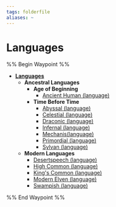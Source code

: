 ```yaml
---
tags: folderfile
aliases: ~
---
```


# Languages

%% Begin Waypoint %%

* **[Languages](Languages.md)**
  * **Ancestral Languages**
    * **Age of Beginning**
      * [Ancient Human (language)](Ancestral%20Languages\Age%20of%20Beginning\Ancient%20Human%20%28language%29.md)
    * **Time Before Time**
      * [Abyssal (language)](Ancestral%20Languages\Time%20Before%20Time\Abyssal%20%28language%29.md)
      * [Celestial (language)](Ancestral%20Languages\Time%20Before%20Time\Celestial%20%28language%29.md)
      * [Draconic (language)](Ancestral%20Languages\Time%20Before%20Time\Draconic%20%28language%29.md)
      * [Infernal (language)](Ancestral%20Languages\Time%20Before%20Time\Infernal%20%28language%29.md)
      * [Mechanis(language)](Ancestral%20Languages\Time%20Before%20Time\Mechanis%28language%29.md)
      * [Primordial (language)](Ancestral%20Languages\Time%20Before%20Time\Primordial%20%28language%29.md)
      * [Sylvan (language)](Ancestral%20Languages\Time%20Before%20Time\Sylvan%20%28language%29.md)
  * **Modern Languages**
    * [Desertspeech (language)](Modern%20Languages\Desertspeech%20%28language%29.md)
    * [High Common (language)](Modern%20Languages\High%20Common%20%28language%29.md)
    * [King's Common (language)](Modern%20Languages\King's%20Common%20%28language%29.md)
    * [Modern Elven (language)](Modern%20Languages\Modern%20Elven%20%28language%29.md)
    * [Swampish (language)](Modern%20Languages\Swampish%20%28language%29.md)

%% End Waypoint %%
